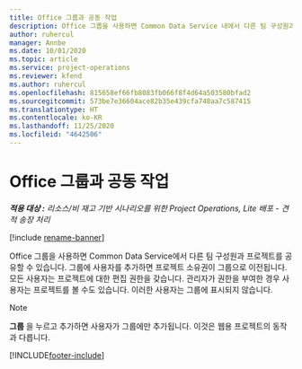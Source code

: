 ```yaml
---
title: Office 그룹과 공동 작업
description: Office 그룹을 사용하면 Common Data Service 내에서 다른 팀 구성원과 프로젝트를 공유할 수 있습니다.
author: ruhercul
manager: Annbe
ms.date: 10/01/2020
ms.topic: article
ms.service: project-operations
ms.reviewer: kfend
ms.author: ruhercul
ms.openlocfilehash: 815658ef66fb8083fb066f8f4d64a503580bfad2
ms.sourcegitcommit: 573be7e36604ace82b35e439cfa748aa7c587415
ms.translationtype: HT
ms.contentlocale: ko-KR
ms.lasthandoff: 11/25/2020
ms.locfileid: "4642506"
---
```

# <a name="collaboration-with-office-groups"></a>Office 그룹과 공동 작업

_**적용 대상 :** 리소스/비 재고 기반 시나리오를 위한 Project Operations, Lite 배포 - 견적 송장 처리_

[!include [rename-banner](~/includes/cc-data-platform-banner.md)]

Office 그룹을 사용하면 Common Data Service에서 다른 팀 구성원과 프로젝트를 공유할 수 있습니다. 그룹에 사용자를 추가하면 프로젝트 소유권이 그룹으로 이전됩니다. 모든 사용자는 프로젝트에 대한 편집 권한을 갖습니다. 관리자가 권한을 부여한 경우 사용자는 프로젝트를 볼 수도 있습니다. 이러한 사용자는 그룹에 표시되지 않습니다.

> [!NOTE] 
> **그룹** 을 누르고 추가하면 사용자가 그룹에만 추가됩니다. 이것은 웹용 프로젝트의 동작과 다릅니다. 



[!INCLUDE[footer-include](../includes/footer-banner.md)]